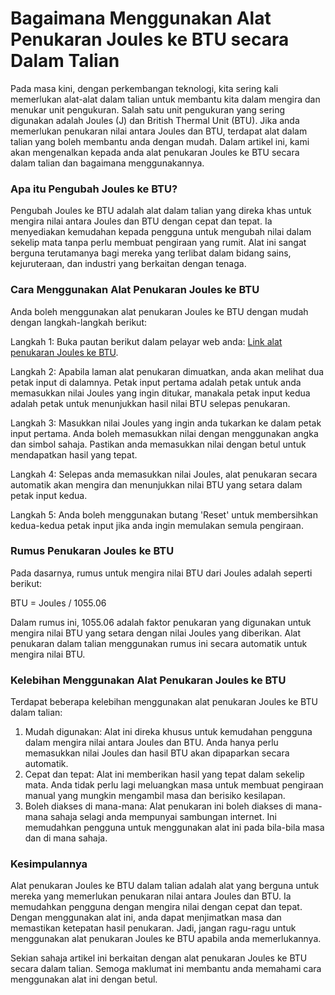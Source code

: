 Bagaimana Menggunakan Alat Penukaran Joules ke BTU secara Dalam Talian
======================================================================

Pada masa kini, dengan perkembangan teknologi, kita sering kali memerlukan alat-alat dalam talian untuk membantu kita dalam mengira dan menukar unit pengukuran. Salah satu unit pengukuran yang sering digunakan adalah Joules (J) dan British Thermal Unit (BTU). Jika anda memerlukan penukaran nilai antara Joules dan BTU, terdapat alat dalam talian yang boleh membantu anda dengan mudah. Dalam artikel ini, kami akan mengenalkan kepada anda alat penukaran Joules ke BTU secara dalam talian dan bagaimana menggunakannya.

### Apa itu Pengubah Joules ke BTU?

Pengubah Joules ke BTU adalah alat dalam talian yang direka khas untuk mengira nilai antara Joules dan BTU dengan cepat dan tepat. Ia menyediakan kemudahan kepada pengguna untuk mengubah nilai dalam sekelip mata tanpa perlu membuat pengiraan yang rumit. Alat ini sangat berguna terutamanya bagi mereka yang terlibat dalam bidang sains, kejuruteraan, dan industri yang berkaitan dengan tenaga.

### Cara Menggunakan Alat Penukaran Joules ke BTU

Anda boleh menggunakan alat penukaran Joules ke BTU dengan mudah dengan langkah-langkah berikut:

Langkah 1: Buka pautan berikut dalam pelayar web anda: [Link alat penukaran Joules ke BTU](https://www.onlinecalculatorsfree.com/ms/convert/joules-to-btu.html).

Langkah 2: Apabila laman alat penukaran dimuatkan, anda akan melihat dua petak input di dalamnya. Petak input pertama adalah petak untuk anda memasukkan nilai Joules yang ingin ditukar, manakala petak input kedua adalah petak untuk menunjukkan hasil nilai BTU selepas penukaran.

Langkah 3: Masukkan nilai Joules yang ingin anda tukarkan ke dalam petak input pertama. Anda boleh memasukkan nilai dengan menggunakan angka dan simbol sahaja. Pastikan anda memasukkan nilai dengan betul untuk mendapatkan hasil yang tepat.

Langkah 4: Selepas anda memasukkan nilai Joules, alat penukaran secara automatik akan mengira dan menunjukkan nilai BTU yang setara dalam petak input kedua.

Langkah 5: Anda boleh menggunakan butang 'Reset' untuk membersihkan kedua-kedua petak input jika anda ingin memulakan semula pengiraan.

### Rumus Penukaran Joules ke BTU

Pada dasarnya, rumus untuk mengira nilai BTU dari Joules adalah seperti berikut:

BTU = Joules / 1055.06

Dalam rumus ini, 1055.06 adalah faktor penukaran yang digunakan untuk mengira nilai BTU yang setara dengan nilai Joules yang diberikan. Alat penukaran dalam talian menggunakan rumus ini secara automatik untuk mengira nilai BTU.

### Kelebihan Menggunakan Alat Penukaran Joules ke BTU

Terdapat beberapa kelebihan menggunakan alat penukaran Joules ke BTU dalam talian:

1. Mudah digunakan: Alat ini direka khusus untuk kemudahan pengguna dalam mengira nilai antara Joules dan BTU. Anda hanya perlu memasukkan nilai Joules dan hasil BTU akan dipaparkan secara automatik.
2. Cepat dan tepat: Alat ini memberikan hasil yang tepat dalam sekelip mata. Anda tidak perlu lagi meluangkan masa untuk membuat pengiraan manual yang mungkin mengambil masa dan berisiko kesilapan.
3. Boleh diakses di mana-mana: Alat penukaran ini boleh diakses di mana-mana sahaja selagi anda mempunyai sambungan internet. Ini memudahkan pengguna untuk menggunakan alat ini pada bila-bila masa dan di mana sahaja.

### Kesimpulannya

Alat penukaran Joules ke BTU dalam talian adalah alat yang berguna untuk mereka yang memerlukan penukaran nilai antara Joules dan BTU. Ia memudahkan pengguna dengan mengira nilai dengan cepat dan tepat. Dengan menggunakan alat ini, anda dapat menjimatkan masa dan memastikan ketepatan hasil penukaran. Jadi, jangan ragu-ragu untuk menggunakan alat penukaran Joules ke BTU apabila anda memerlukannya.

Sekian sahaja artikel ini berkaitan dengan alat penukaran Joules ke BTU secara dalam talian. Semoga maklumat ini membantu anda memahami cara menggunakan alat ini dengan betul.